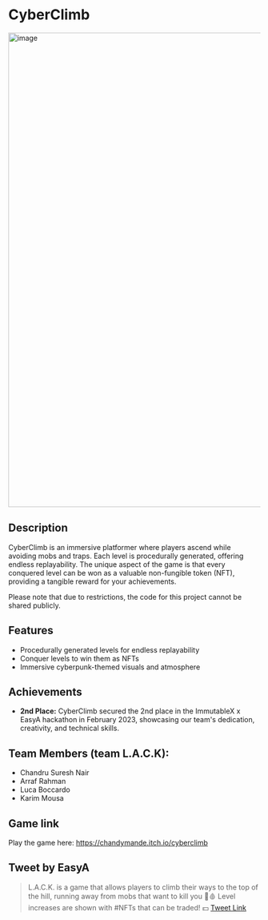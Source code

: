 # CyberClimb

<img width="948" alt="image" src="https://github.com/kmousaa/Cyberclimb/assets/99260175/9cab4ea3-96aa-4a09-89e2-24df05b2f257">

## Description

CyberClimb is an immersive platformer where players ascend while avoiding mobs and traps. Each level is procedurally generated, offering endless replayability. The unique aspect of the game is that every conquered level can be won as a valuable non-fungible token (NFT), providing a tangible reward for your achievements.

Please note that due to restrictions, the code for this project cannot be shared publicly. 

## Features

- Procedurally generated levels for endless replayability
- Conquer levels to win them as NFTs
- Immersive cyberpunk-themed visuals and atmosphere

## Achievements

- **2nd Place:** CyberClimb secured the 2nd place in the ImmutableX x EasyA hackathon in February 2023, showcasing our team's dedication, creativity, and technical skills.

## Team Members (team L.A.C.K):
- Chandru Suresh Nair
- Arraf Rahman
- Luca Boccardo
- Karim Mousa

## Game link
Play the game here: https://chandymande.itch.io/cyberclimb

## Tweet by EasyA

> L.A.C.K. is a game that allows players to climb their ways to the top of the hill, running away from mobs that want to kill you 🔪🩸 Level increases are shown with #NFTs that can be traded! 💵 [Tweet Link](https://twitter.com/easya_app/status/1624799358934831104)


